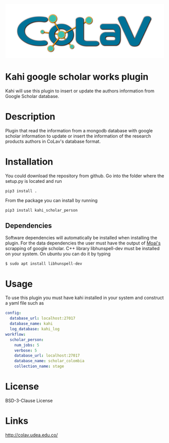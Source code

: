 <center><img src="https://raw.githubusercontent.com/colav/colav.github.io/master/img/Logo.png"/></center>

# Kahi google scholar works plugin 
Kahi will use this plugin to insert or update the authors information from Google Scholar database.

# Description
Plugin that read the information from a mongodb database with google scholar information to update or insert the information of the research products authors in CoLav's database format.

# Installation
You could download the repository from github. Go into the folder where the setup.py is located and run
```shell
pip3 install .
```
From the package you can install by running
```shell
pip3 install kahi_scholar_person
```

## Dependencies
Software dependencies will automatically be installed when installing the plugin.
For the data dependencies the user must have the output of [Moai's](https://github.com/colav/Moai) scrapping of google scholar.
C++ library libhunspell-dev must be installed on your system. On ubuntu you can do it by typing
```shell
$ sudo apt install libhunspell-dev
```

# Usage
To use this plugin you must have kahi installed in your system and construct a yaml file such as
```yaml
config:
  database_url: localhost:27017
  database_name: kahi
  log_database: kahi_log
workflow:
  scholar_person:
    num_jobs: 5
    verbose: 5
    database_url: localhost:27017
    database_name: scholar_colombia
    collection_name: stage
```

# License
BSD-3-Clause License 

# Links
http://colav.udea.edu.co/

